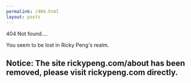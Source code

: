 ```yaml
---
permalink: /404.html
layout: posts
---
```




404 Not found....

You seem to be lost in Ricky Peng's realm.

## Notice: The site rickypeng.com/about has been removed, please visit rickypeng.com directly.


